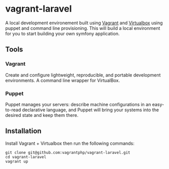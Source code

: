 # vagrant-laravel

A local development environement built using [Vagrant](http://vagrantup.com/) and [Virtualbox](https://www.virtualbox.org/) using puppet and command line provisioning. This will build a local environment for you to start building your own symfony application. 

## Tools

### Vagrant

Create and configure lightweight, reproducible, and portable development environments. A command line wrapper for VirtualBox.

### Puppet

Puppet manages your servers: describe machine configurations in an easy-to-read declarative language, and Puppet will bring your systems into the desired state and keep them there.


## Installation

Install Vagrant + Virtualbox then run the following commands:

 	git clone git@github.com:vagrantphp/vagrant-laravel.git
	cd vagrant-laravel
	vagrant up


